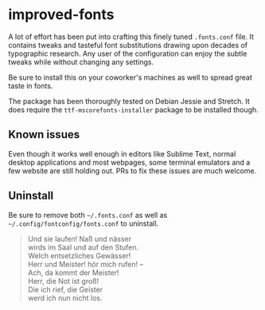 # improved-fonts
A lot of effort has been put into crafting this finely tuned `.fonts.conf` file. It contains tweaks and tasteful font substitutions drawing upon decades of typographic research. Any user of the configuration can enjoy the subtle tweaks while without changing any settings.

Be sure to install this on your coworker's machines as well to spread great taste in fonts.

The package has been thoroughly tested on Debian Jessie and Stretch. It does require the `ttf-mscorefonts-installer` package to be installed though.


## Known issues

Even though it works well enough in editors like Sublime Text, normal desktop applications and most webpages, some terminal emulators and a few website are still holding out. PRs to fix these issues are much welcome.


## Uninstall

Be sure to remove both `~/.fonts.conf` as well as `~/.config/fontconfig/fonts.conf` to uninstall.

> Und sie laufen! Naß und nässer  
> wirds im Saal und auf den Stufen.  
> Welch entsetzliches Gewässer!  
> Herr und Meister! hör mich rufen! –  
> Ach, da kommt der Meister!  
> Herr, die Not ist groß!  
> Die ich rief, die Geister  
> werd ich nun nicht los.  
